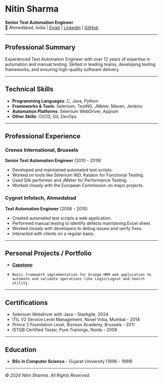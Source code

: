 # Nitin Sharma

**Senior Test Automation Engineer**  
📍 Ahmedabad, India | [Email](mailto:nitin.ahmedabad07@gmail.com) | [LinkedIn](https://www.linkedin.com/in/nitinsharmaqa) | [GitHub](https://github.com/nitinsharmaqa)

---

## Professional Summary

Experienced Test Automation Engineer with over 12 years of expertise in automation and manual testing. Skilled in leading teams, developing testing frameworks, and ensuring high-quality software delivery.

---

## Technical Skills

- **Programming Languages**: C, Java, Python
- **Frameworks & Tools**: Selenium, TestNG, JMeter, Maven, Jenkins
- **Automation Platforms**: Selenium WebDriver, Appium
- **Other Skills**: CI/CD, Git, DevOps

---

## Professional Experience

### Cronos International, Brussels
**Senior Test Automation Engineer** (2010 - 2019)  
- Developed and maintained automated test scripts.
- Worked on tools like Selenium WD, Katalon for Functional Testing.
- Used Silk performer and JMeter for Performance Testing.
- Worked closely with the European Commission on major projects.

### Cygnet Infotech, Ahmedabad
**Test Automation Engineer** (2006 - 2010)  
- Created automated test scripts a web application.
- Performed manual testing to identify defects maintaining Excel sheet.
- Worked closely with developers to debug issues and verify fixes.
- Interacted with clients on a regular basis.

---

## Personal Projects / Portfolio

- **[Capstone]((https://github.com/nitinsharmaqa/capstone_project))**:
-     Basic framework implementation for Orange HRM web application to automate and validate operations like Login/Logout and Search utility.

---

## Certifications

- Selenium Webdriver with Java - StarAgile, 2024
- ITIL V2 Service Level Management, Novel Vista, Mumbai - 2014
- Prince 2 Foundation Level, Bizness Academy, Brussels - 2011
- ISTQB Certified Tester, Pure Trainings, Noida - 2009

---

## Education

- **BSc in Computer Science** - Gujarat University (1996 - 1999)

---

*© 2024 Nitin Sharma. All Rights Reserved.*

